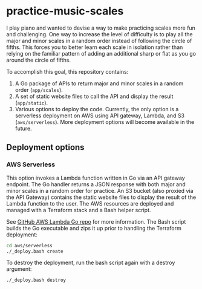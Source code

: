 # practice-music-scales

I play piano and wanted to devise a way to make practicing scales more fun and challenging. One way to increase the level of difficulty is to play all the major and minor scales in a random order instead of following the circle of fifths. This forces you to better learn each scale in isolation rather than relying on the familiar pattern of adding an additional sharp or flat as you go around the circle of fifths.

To accomplish this goal, this repository contains:

1. A Go package of APIs to return major and minor scales in a random order (`app/scales`).
2. A set of static website files to call the API and display the result (`app/static`).
3. Various options to deploy the code. Currently, the only option is a serverless deployment on AWS using API gateway, Lambda, and S3 (`aws/serverless`). More deployment options will become available in the future.

## Deployment options

### AWS Serverless

This option invokes a Lambda function written in Go via an API gateway endpoint. The Go handler returns a JSON response with both major and minor scales in a random order for practice. An S3 bucket (also proxied via the API Gateway) contains the static website files to display the result of the Lambda function to the user. The AWS resources are deployed and managed with a Terraform stack and a Bash helper script.

See [GitHub AWS Lambda Go repo](https://github.com/aws/aws-lambda-go) for more information. The Bash script builds the Go executable and zips it up prior to handling the Terraform deployment:

```bash
cd aws/serverless
./_deploy.bash create
```

To destroy the deployment, run the bash script again with a destroy argument:

```bash
./_deploy.bash destroy
```
